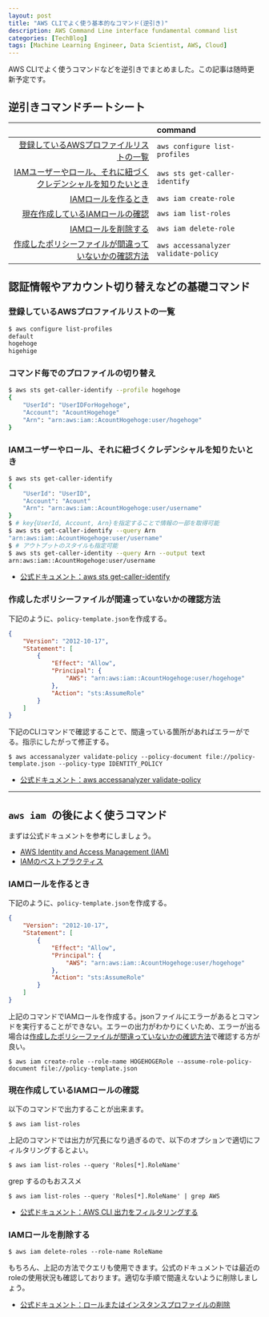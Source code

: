```yaml
---
layout: post
title: "AWS CLIでよく使う基本的なコマンド(逆引き)"
description: AWS Command Line interface fundamental command list
categories: [TechBlog]
tags: [Machine Learning Engineer, Data Scientist, AWS, Cloud]
---
```


 AWS CLIでよく使うコマンドなどを逆引きでまとめました。この記事は随時更新予定です。

## 逆引きコマンドチートシート

||command|
|--:|:--|
|[登録しているAWSプロファイルリストの一覧](#登録しているawsプロファイルリストの一覧)|`aws configure list-profiles`|
|[IAMユーザーやロール、それに紐づくクレデンシャルを知りたいとき](#iamユーザーやロールそれに紐づくクレデンシャルを知りたいとき)|`aws sts get-caller-identify`|
|[IAMロールを作るとき](#iamロールを作るとき)|`aws iam create-role`|
|[現在作成しているIAMロールの確認](#現在作成しているIAMロールの確認)|`aws iam list-roles`|
|[IAMロールを削除する](#IAMロールを削除する)|`aws iam delete-role`|
|[作成したポリシーファイルが間違っていないかの確認方法](#作成したポリシーファイルが間違っていないかの確認方法)|`aws accessanalyzer validate-policy`|



## 認証情報やアカウント切り替えなどの基礎コマンド

### 登録しているAWSプロファイルリストの一覧

```bash
$ aws configure list-profiles
default
hogehoge
higehige
```

### コマンド毎でのプロファイルの切り替え

```bash
$ aws sts get-caller-identify --profile hogehoge
{
    "UserId": "UserIDForHogehoge",
    "Account": "AcountHogehoge"
    "Arn": "arn:aws:iam::AcountHogehoge:user/hogehoge"
}
```

### IAMユーザーやロール、それに紐づくクレデンシャルを知りたいとき

```bash
$ aws sts get-caller-identify
{
    "UserId": "UserID",
    "Account": "Acount"
    "Arn": "arn:aws:iam::AcountHogehoge:user/username"
}
$ # key{UserId, Account, Arn}を指定することで情報の一部を取得可能
$ aws sts get-caller-identify --query Arn
"arn:aws:iam::AcountHogehoge:user/username"
$ # アウトプットのスタイルも指定可能
$ aws sts get-caller-identity --query Arn --output text
arn:aws:iam::AcountHogehoge:user/username
```

* [公式ドキュメント：aws sts get-caller-identify](https://awscli.amazonaws.com/v2/documentation/api/latest/reference/sts/get-caller-identity.html)


### 作成したポリシーファイルが間違っていないかの確認方法
下記のように、`policy-template.json`を作成する。

```json
{
    "Version": "2012-10-17",
    "Statement": [
        {
            "Effect": "Allow",
            "Principal": {
                "AWS": "arn:aws:iam::AcountHogehoge:user/hogehoge"
            },
            "Action": "sts:AssumeRole"
        }
    ]
}
```

下記のCLIコマンドで確認することで、間違っている箇所があればエラーがでる。指示にしたがって修正する。

```shell
$ aws accessanalyzer validate-policy --policy-document file://policy-template.json --policy-type IDENTITY_POLICY
```

* [公式ドキュメント：aws accessanalyzer validate-policy](https://awscli.amazonaws.com/v2/documentation/api/latest/reference/accessanalyzer/validate-policy.html)


---

## `aws iam `の後によく使うコマンド

まずは公式ドキュメントを参考にしましょう。
* [AWS Identity and Access Management (IAM)](https://aws.amazon.com/jp/iam/)
* [IAMのベストプラクティス](https://docs.aws.amazon.com/IAM/latest/UserGuide/best-practices.html)


### IAMロールを作るとき

下記のように、`policy-template.json`を作成する。
```json
{
    "Version": "2012-10-17",
    "Statement": [
        {
            "Effect": "Allow",
            "Principal": {
                "AWS": "arn:aws:iam::AcountHogehoge:user/hogehoge"
            },
            "Action": "sts:AssumeRole"
        }
    ]
}
```

上記のコマンドでIAMロールを作成する。jsonファイルにエラーがあるとコマンドを実行することができない。エラーの出力がわかりにくいため、エラーが出る場合は[作成したポリシーファイルが間違っていないかの確認方法](#作成したポリシーファイルが間違っていないかの確認方法)で確認する方が良い。
```shell
$ aws iam create-role --role-name HOGEHOGERole --assume-role-policy-document file://policy-template.json
```

### 現在作成しているIAMロールの確認

以下のコマンドで出力することが出来ます。

```shell
$ aws iam list-roles
```

上記のコマンドでは出力が冗長になり過ぎるので、以下のオプションで適切にフィルタリングするとよい。

```shell
$ aws iam list-roles --query 'Roles[*].RoleName'
```
grep するのもおススメ

```shell
$ aws iam list-roles --query 'Roles[*].RoleName' | grep AWS
```


* [公式ドキュメント：AWS CLI 出力をフィルタリングする](https://docs.aws.amazon.com/ja_jp/cli/latest/userguide/cli-usage-filter.html)


### IAMロールを削除する

```shell
$ aws iam delete-roles --role-name RoleName
```
もちろん、上記の方法でクエリも使用できます。公式のドキュメントでは最近のroleの使用状況も確認しております。適切な手順で間違えないように削除しましょう。

* [公式ドキュメント：ロールまたはインスタンスプロファイルの削除](https://docs.aws.amazon.com/ja_jp/IAM/latest/UserGuide/id_roles_manage_delete.html)



